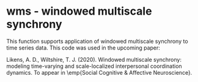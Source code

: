 # wms - windowed multiscale synchrony
This function supports application of windowed multiscale synchrony to time series data. This code was used in the upcoming paper:

Likens, A. D., Wiltshire, T. J. (2020). Windowed multiscale synchrony: modeling time-varying and scale-localized interpersonal coordination dynamics. To appear in \emp{Social Cognitive & Affective Neuroscience}.
